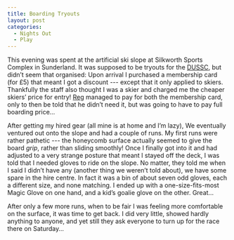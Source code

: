 ```yaml
---
title: Boarding Tryouts
layout: post
categories:
  - Nights Out
  - Play
---
```

This evening was spent at the artificial ski slope at Silkworth Sports Complex in Sunderland. It was supposed to be tryouts for the [DUSSC](http://dussc.co.uk), but didn’t seem that organised: Upon arrival I purchased a membership card (for £5) that meant I got a discount --- except that it only applied to skiers. Thankfully the staff also thought I was a skier and charged me the cheaper skiers’ price for entry! [Reg](https://pictures.scholesmafia.co.uk/index.php/?profile=88) managed to pay for both the membership card, only to then be told that he didn’t need it, but was going to have to pay full boarding price…

After getting my hired gear (all mine is at home and I’m lazy), We eventually ventured out onto the slope and had a couple of runs. My first runs were rather pathetic --- the honeycomb surface actually seemed to give the board _grip_, rather than sliding smoothly! Once I finally got into it and had adjusted to a very strange posture that meant I stayed off the deck, I was told that I needed gloves to ride on the slope. No matter, they told me when I said I didn’t have any (another thing we weren’t told about), we have some spare in the hire centre. In fact it was a bin of about seven odd gloves, each a different size, and none matching. I ended up with a one-size-fits-most Magic Glove on one hand, and a kid’s goalie glove on the other. Great…

After only a few more runs, when to be fair I was feeling more comfortable on the surface, it was time to get back. I did very little, showed hardly anything to anyone, and yet still they ask everyone to turn up for the race there on Saturday…